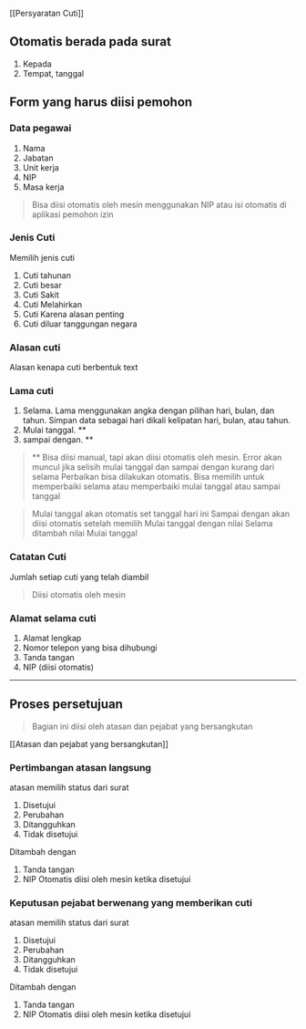 [[Persyaratan Cuti]]

## Otomatis berada pada surat
1. Kepada
2. Tempat, tanggal

## Form yang harus diisi pemohon
### Data pegawai
1. Nama
2. Jabatan
3. Unit kerja
4. NIP
5. Masa kerja

> Bisa diisi otomatis oleh mesin menggunakan NIP atau isi otomatis di aplikasi pemohon izin

### Jenis Cuti
Memilih jenis cuti
1. Cuti tahunan
2. Cuti besar
3. Cuti Sakit
4. Cuti Melahirkan
5. Cuti Karena alasan penting
6. Cuti diluar tanggungan negara

### Alasan cuti
Alasan kenapa cuti berbentuk text

### Lama cuti
1. Selama. Lama menggunakan angka dengan pilihan hari, bulan, dan tahun. Simpan data sebagai hari dikali kelipatan hari, bulan, atau tahun.
2. Mulai tanggal. **
3. sampai dengan. **

> ** Bisa diisi manual, tapi akan diisi otomatis oleh mesin.
> Error akan muncul jika selisih mulai tanggal dan sampai dengan kurang dari selama
> Perbaikan bisa dilakukan otomatis. Bisa memilih untuk memperbaiki selama atau memperbaiki mulai tanggal atau sampai tanggal

> Mulai tanggal akan otomatis set tanggal hari ini
> Sampai dengan akan diisi otomatis setelah memilih Mulai tanggal dengan nilai Selama ditambah nilai Mulai tanggal

### Catatan Cuti
Jumlah setiap cuti yang telah diambil

> Diisi otomatis oleh mesin

### Alamat selama cuti
1. Alamat lengkap
2. Nomor telepon  yang bisa dihubungi
3. Tanda tangan
4. NIP (diisi otomatis)

* * * 

## Proses persetujuan

> Bagian ini diisi oleh atasan dan pejabat yang bersangkutan

[[Atasan dan pejabat yang bersangkutan]]

### Pertimbangan atasan langsung
atasan memilih status dari surat
1. Disetujui
2. Perubahan
3. Ditangguhkan
4. Tidak disetujui

Ditambah dengan
1. Tanda tangan
2. NIP
Otomatis diisi oleh mesin ketika disetujui


### Keputusan pejabat berwenang yang memberikan cuti
atasan memilih status dari surat
1. Disetujui
2. Perubahan
3. Ditangguhkan
4. Tidak disetujui

Ditambah dengan
1. Tanda tangan
2. NIP
Otomatis diisi oleh mesin ketika disetujui

